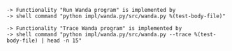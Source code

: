     -> Functionality "Run Wanda program" is implemented by
    -> shell command "python impl/wanda.py/src/wanda.py %(test-body-file)"

    -> Functionality "Trace Wanda program" is implemented by
    -> shell command "python impl/wanda.py/src/wanda.py --trace %(test-body-file) | head -n 15"

